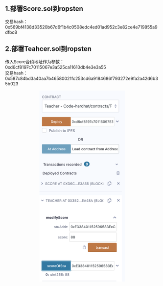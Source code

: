 ## 1.部署Score.sol到ropsten   
   交易hash：   
   0x569bf4138d33520b67d6f1b4c0508edc4ed01ad952c3e82ce4e719855a9dfbc8   
   
## 2.部署Teahcer.sol到ropsten  
   传入Score合约地址作为参数：  
   0xd6cf8197c70115067e3a525ca11610db4e3e3a55  
   交易hash：  
   0x587c84bd3a40aa7b46580021fc253cd6a9184686f793272e9fa2a42d6b35b023
   
   <div align=center><img src="https://github.com/ferrarif1/OK-HomeWork/blob/main/W2/picture/Teacher%E9%80%9A%E8%BF%87Interface%E8%B0%83%E7%94%A8Score.png" width="280px"></div>
